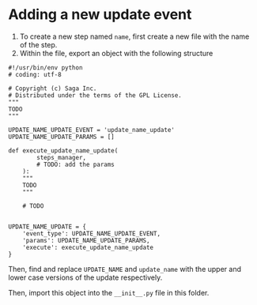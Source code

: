 # Adding a new update event

1. To create a new step named `name`, first create a new file with the name of the step.
2. Within the file, export an object with the following structure

```
#!/usr/bin/env python
# coding: utf-8

# Copyright (c) Saga Inc.
# Distributed under the terms of the GPL License.
"""
TODO
"""

UPDATE_NAME_UPDATE_EVENT = 'update_name_update'
UPDATE_NAME_UPDATE_PARAMS = []

def execute_update_name_update(
        steps_manager,
        # TODO: add the params
    ):
    """
    TODO
    """

    # TODO


UPDATE_NAME_UPDATE = {
    'event_type': UPDATE_NAME_UPDATE_EVENT,
    'params': UPDATE_NAME_UPDATE_PARAMS,
    'execute': execute_update_name_update
}
```

Then, find and replace `UPDATE_NAME` and `update_name` with the upper and lower case versions of the update respectively. 

Then, import this object into the `__init__.py` file in this folder.
